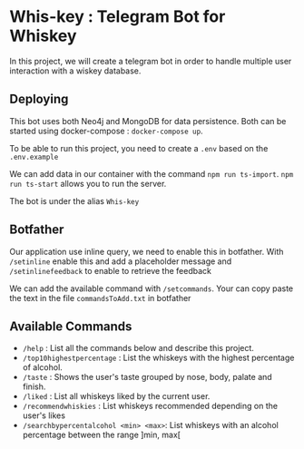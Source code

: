 # Whis-key : Telegram Bot for Whiskey

In this project, we will create a telegram bot in order to handle multiple user interaction with a wiskey database.

## Deploying
This bot uses both Neo4j and MongoDB for data persistence. Both can be started using docker-compose : ```docker-compose up```. 

To be able to run this project, you need to create a `.env` based on the `.env.example`

We can add data in our container with the command ``npm run ts-import``. 
``npm run ts-start`` allows you to run the server.

The bot is under the alias ```Whis-key```

## Botfather

Our application use inline query, we need to enable this in botfather. 
With `/setinline` enable this and add a placeholder message and `/setinlinefeedback` to enable to retrieve the feedback

We can add the available command with `/setcommands`. Your can copy paste the text in the file `commandsToAdd.txt` in botfather

## Available Commands

* ```/help``` : List all the commands below and describe this project.
* ```/top10highestpercentage``` : List the whiskeys with the highest percentage of alcohol.
* ```/taste``` : Shows the user's taste grouped by nose, body, palate and finish.
* ```/liked``` : List all whiskeys liked by the current user.
* ```/recommendwhiskies``` : List whiskeys recommended depending on the user's likes
* ```/searchbypercentalcohol <min> <max>```: List whiskeys with an alcohol percentage between the range ]min, max[
